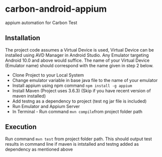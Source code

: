 # carbon-android-appium
appium automation for Carbon Test

## Installation
The project code assumes a Virtual Device is used, Virtual Device can be installed using
AVD Manager in Android Studio. Any Emulator targeting Android 10.0 and above would
suffice. The name of your Virtual Device (Emulator name) should correspond with
the name given in step 2 below.

- Clone Project to your Local System
- Change emulator variable in base java file to the name of your emulator
- Install appium using npm command `npm install -g appium`
- Install Maven (Project uses 3.6.3) (Skip if you have recent version of maven installed)
- Add testng as a dependency to project (test ng jar file is included)
- Run Emulator and Appium Server
- In Terminal - Run command `mvn compile`from project folder path

## Execution
Run command `mvn test` from project folder path. This should output test results in command line
if maven is intstalled and testng added as dependency as mentioned above
